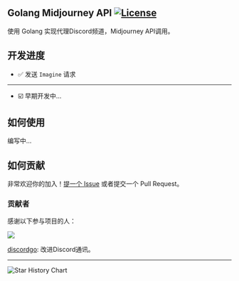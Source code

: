 Golang Midjourney API [![License](https://img.shields.io/static/v1?label=license&message=GPL3.0&color=green)](https://github.com/hugoshao/go_midjourney-api/blob/main/LICENSE)
---
使用 Golang 实现代理Discord频道，Midjourney API调用。

## 开发进度
- ✅  发送 `Imagine` 请求
---
- ☑️  早期开发中...

## 如何使用
编写中...

## 如何贡献

非常欢迎你的加入！[提一个 Issue](https://github.com/hugoshao/go_midjourney-api/issues/new) 或者提交一个 Pull Request。


### 贡献者

感谢以下参与项目的人：

<a href="https://github.com/hugoshao/go_midjourney-api/graphs/contributors"><img src="https://contrib.rocks/image?repo=hugoshao/go_midjourney-api" /></a>

[discordgo](https://github.com/bwmarrin/discordgo): 改进Discord通讯。



---
![Star History Chart](https://api.star-history.com/svg?repos=hugoshao/go_midjourney-api&type=Date)
